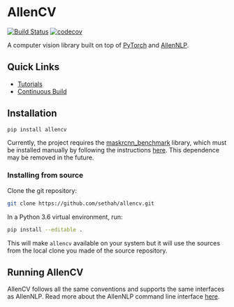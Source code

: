 # AllenCV

[![Build Status](https://travis-ci.com/sethah/allencv.svg?branch=master)](https://travis-ci.com/sethah/allencv)
[![codecov](https://codecov.io/gh/sethah/allencv/branch/master/graph/badge.svg)](https://codecov.io/gh/sethah/allencv)

A computer vision library built on top of [PyTorch](https://github.com/pytorch/pytorch) and 
[AllenNLP](https://github.com/allenai/allennlp).

## Quick Links

* [Tutorials](tutorials)
* [Continuous Build](https://travis-ci.com/sethah/allencv)

## Installation

```
pip install allencv
```

Currently, the project requires the [maskrcnn_benchmark](https://github.com/facebookresearch/maskrcnn-benchmark) library, which must be installed manually
by following the instructions [here](https://github.com/facebookresearch/maskrcnn-benchmark/blob/master/INSTALL.md). 
This dependence may be removed in the future.

### Installing from source

Clone the git repository:

  ```bash
  git clone https://github.com/sethah/allencv.git
  ```

In a Python 3.6 virtual environment, run:

  ```bash
  pip install --editable .
  ```

This will make `allencv` available on your system but it will use the sources from the local clone
you made of the source repository.

## Running AllenCV

AllenCV follows all the same conventions and supports the same interfaces as AllenNLP. Read more
about the AllenNLP command line interface [here](https://github.com/allenai/allennlp#running-allennlp).
